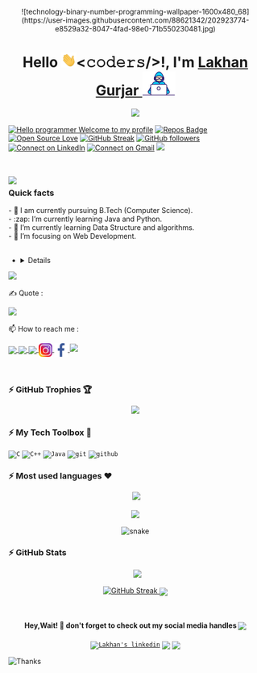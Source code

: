 <p align="center">
<!-- <img src="https://github.com/Lakhan-Gurjar/Lakhan-Gurjar/blob/master/gitprofile.gif" width="800px"> -->
![technology-binary-number-programming-wallpaper-1600x480_68](https://user-images.githubusercontent.com/88621342/202923774-e8529a32-8047-4fad-98e0-71b550230481.jpg)
</p>
<h1 align="center">Hello <img src="https://raw.githubusercontent.com/ABSphreak/ABSphreak/master/gifs/Hi.gif" width="30px" style="max-width:100%;"><𝚌𝚘𝚍𝚎𝚛𝚜/>!, I'm <a href="https://www.youtube.com/watch?v=cY4nGCw-JxY"> Lakhan Gurjar </a><img src="https://github.com/AkashSingh3031/AkashSingh3031/blob/main/Developer.gif" width="65px"></h1>
<p align="center">
  <a href="">
    <img src="https://readme-typing-svg.demolab.com/?lines=Hi! Myself Lakhan Gurjar;A %20coding%20Enthusiast 👨🏻‍💻; Curious%20to%20learn%20new%20things !&font=Fira%20Code&center=true&width=440&height=45&color=#37bcf7&vCenter=true&size=22&pause=1000"></a>
</p>

[![Hello programmer Welcome to my profile](https://img.shields.io/badge/Hello,Programmer!-Welcome-orange.svg?style=flat&logo=github)](https://github.com/Lakhan-Gurjar) 
[![Repos Badge](https://badges.pufler.dev/repos/Lakhan-Gurjar)](https://github.com/Lakhan-Gurjar?tab=repositories) 
[![Open Source Love](https://badges.frapsoft.com/os/v1/open-source.svg?v=103)](https://github.com/Lakhan-Gurjar) 
[![GitHub Streak](https://custom-icon-badges.demolab.com/badge/dynamic/json?logo=fire&logoColor=fff&color=orange&label=github%20streak&query=%24.currentStreak.length&suffix=%20days&url=https%3A%2F%2Fstreak-stats.demolab.com%2F%3Fuser%3DLakhan-Gurjar%26type%3Djson)](https://github.com/Lakhan-Gurjar)
[![GitHub followers](https://img.shields.io/github/followers/Lakhan-Gurjar?style=social)](https://github.com/Lakhan-Gurjar?tab=followers) 
[![Connect on LinkedIn](https://img.shields.io/badge/--linkedin?label=LinkedIn&logo=LinkedIn&style=social)](https://www.linkedin.com/in/lakhan-gurjar-a693b8286) 
[![Connect on Gmail](https://img.shields.io/badge/--Gmail?label=Gmail&logo=Gmail&style=social)](mailto:lakhangurjar831@gmail.com)
<img src="https://komarev.com/ghpvc/?username=Lakhan-Gurjar&&style=flat-square" align="centre" />
<!-- [![Connect on WhatsApp](https://img.shields.io/badge/--WhatsApp?label=WhatsApp&logo=WhatsApp&style=social)](https://wa.me/9636882833)
[![Connect on Telegram](https://img.shields.io/badge/--Telegram?label=Telegram&logo=Telegram&style=social)](https://t.me/Lakhan-Gurjar) 
[![Connect on Facebook](https://img.shields.io/badge/--Facebook?label=Facebook&logo=Facebook&style=social)](https://www.facebook.com/darshan.saini.52035)
[![Connect on Instragram](https://img.shields.io/badge/--Instagram?label=Instagram&logo=Instagram&style=social)](https://www.instagram.com/darshan_in_the_frame/) -->
<!-- [![Subscribe my Channel](https://img.shields.io/badge/--youtube?label=YouTube&logo=YouTube&style=social)](https://www.youtube.com/channel/UCKiIyY9kVPld4Q2T9OCgS9w)
[![Subscribers on my Channel](https://img.shields.io/youtube/channel/subscribers/UCKiIyY9kVPld4Q2T9OCgS9w)](https://www.youtube.com/channel/UCKiIyY9kVPld4Q2T9OCgS9w) -->
</div>  
<br>
<br>
<img align='left' src="https://media.giphy.com/media/j37kBRJfS4VkGnh1u1/giphy.gif" width="150">
<h3>Quick facts</h3>
- 🔭 I am currently pursuing B.Tech (Computer Science).
<br>
- :zap: I’m currently learning Java and Python.
  <br>
  - 🌱 I’m currently learning Data Structure and algorithms.
  <br>
- 🎯 I’m focusing on Web Development.
<br><br>

<!-- - <details>

  <summary>💬 Ask me about programming languages😎 </summary> 
  
  <a href="https://wa.me/9636882833" target="blank"><img align="center" src="https://github.com/Lakhan-Gurjar/Lakhan-Gurjar/blob/main/whatsapp(color).png" width="27px" /> </a> 
  <a href="https://t.me/Lakhan-Gurjar" target="blank"><img align="center" src="https://github.com/Lakhan-Gurjar/Lakhan-Gurjar/blob/main/telegram(color).png" width="27px" /></a>
  
  </details>   -->

- <details> 
  <p align="right">
<img src="https://github.com/Lakhan-Gurjar/Lakhan-Gurjar/blob/master/gitprofile%20number2.gif" width="400px">
</p>

✍️ Quote :

![](https://quotes-github-readme.vercel.app/api?type=horizontal&theme=gruvbox)

  <summary>📫  How to reach me :</summary> 
  
  <a href="https://wa.me/9636882833" target="blank"><img align="center" src="https://github.com/Lakhan-Gurjar/Lakhan-Gurjar/blob/master/whatsapp(color).png" width="27px" /> </a> 
  <a href="https://t.me/darshansaini" target="blank"><img align="center" src="https://github.com/Lakhan-Gurjar/Lakhan-Gurjar/blob/master/telegram(color).png" width="27px" /> </a> 
  <a href="https://www.linkedin.com/in/lakhan-gurjar-a693b8286" target="blank"><img align="center" src="https://github.com/Lakhan-Gurjar/Lakhan-Gurjar/blob/master/linked(color).png" width="27px" /> </a> 
  <a href="https://www.instagram.com/darshan_in_the_frame/" target="blank"><img align="center" src="https://github.com/darshansaini/darshansaini/blob/master/Instagram.png" width="27px" /> </a> 
  <a href="https://www.facebook.com/darshan.saini.52035" target="blank"><img align="center" src="https://github.com/darshansaini/darshansaini/blob/master/facebook(color).png" alt="Akash's Facebook" width="27px" /> </a>
  <a href="mailto:lakhangurjar831@gmail.com"> <img src="https://github.com/Lakhan-Gurjar/Lakhan-Gurjar/blob/master/Gmail_icon_(2020).svg" width="27px"/> </a>
</details>

<br> 


    
### :zap: GitHub Trophies 🏆

<p align="center">
  <a href="https://github.com/Lakhan-Gurjar/github-profile-trophy" target="_blank">
    <img src=
    "https://github-profile-trophy.vercel.app/?username=Lakhan-Gurjar&theme=juicyfresh">
  </a>
</p> 
 

### :zap: My Tech Toolbox 🧰

<p align="left">
<!--   <code><img src="https://github.com/Lakhan-Gurjar/Lakhan-Gurjar/blob/master/python-original.svg" alt="python" width="40" height="40"/></code>  -->
  <code><img src="https://github.com/Lakhan-Gurjar/Lakhan-Gurjar/blob/master/c-original.svg" alt="C" width="40" height="40"/></code>
  <code><img src="https://github.com/Lakhan-Gurjar/Lakhan-Gurjar/blob/master/cplusplus-original.svg" alt="C++" width="40" height="40"/></code> 
  <code><img src="https://github.com/Lakhan-Gurjar/Lakhan-Gurjar/blob/master/java-original.svg" alt="Java" width="40" height="40"/></code> 
<!--   <code><img src="https://github.com/Lakhan-Gurjar/Lakhan-Gurjar/blob/master/html5-original-wordmark.svg" alt="html5" height="40"/></code>  -->
<!--   <code><img src="https://github.com/Lakhan-Gurjar/Lakhan-Gurjar/blob/master/css3-original-wordmark.svg" alt="css3" height="40"/></code>  -->
  <code><img src="https://github.com/Lakhan-Gurjar/Lakhan-Gurjar/blob/master/git-scm-icon.svg" alt="git" width="40" height="40"/></code> 
  <code><img src="https://github.com/Lakhan-Gurjar/Lakhan-Gurjar/blob/master/github-mark-white.svg" alt="github" width="40" height="40"/></code> 
<!--   <code><img src="https://github.com/Lakhan-Gurjar/Lakhan-Gurjar/blob/master/mysql-original-wordmark.svg" alt="mysql" width="40" height="40"/></code> -->
  
  </p>


### :zap: Most used languages ❤️

<p align="center">&nbsp;<img src= "https://github-readme-stats.vercel.app/api/top-langs/?username=Lakhan-Gurjar&layout=compact&hide=html&theme=dracula&hide_border=true"><br>
<a href="https://github.com/ryo-ma/github-profile-trophy" target="_blank">
    <img src= "https://github-profile-summary-cards.vercel.app/api/cards/repos-per-language?username=Lakhan-Gurjar&theme=dracula" alt=""><br>
    <img src= "https://github-profile-summary-cards.vercel.app/api/cards/most-commit-language?username=Lakhan-Gurjar&theme=dracula">
</a>
</p>

<p align="center">
 <img width="1000" src="https://github.com/Lakhan-Gurjar/Lakhan-Gurjar/blob/master/github-snake.svg" alt="snake"/>
</p>

### :zap: GitHub Stats

<p align="center">&nbsp;
  <img align="center" src="https://github-readme-stats.vercel.app/api?username=Lakhan-Gurjar&show_icons=true&hide_border=true&show_owner=true&title_color=FFFF00&theme=dark&custom_title=%E0%A4%A8%E0%A4%AE%E0%A4%B8%E0%A5%8D%E0%A4%A4%E0%A5%87%20%F0%9F%99%8F%20Programmers!%20&layout=compact" /><br><br>
 <a href="https://git.io/streak-stats">
  <img src="https://github-readme-streak-stats.herokuapp.com?user=Lakhan-Gurjar&theme=radical&hide_border=true" alt="GitHub Streak"/>
</a>

  <img align="center" src="https://github-profile-trophy.vercel.app/?username=Lakhan-Gurjar&theme=juicyfresh" />
</p>


<!--[Lakhan's github activity graph](https://activity-graph.herokuapp.com/graph?username=Lakhan-Gurjar&theme=dracula&layout=compact&title_color=FF69B4&hide_border=true&area=true)-->




<br>

 <h4 align="center">Hey,Wait! 👋 don't forget to check out my social media handles <img align="center" src="https://github.com/Lakhan-Gurjar/Lakhan-Gurjar/blob/main/Handshake.gif" height="30px"></h4>

<p align="center">
<!--   <code><a href="https://www.youtube.com/channel/UCKiIyY9kVPld4Q2T9OCgS9w" target="blank"><img align="center" src="https://github.com/Lakhan-Gurjar/Lakhan-Gurjar/blob/master/youtube(color).png" alt="YouTube"  width="40px" /></a></code> -->
  <code><a href="https://www.linkedin.com/in/lakhan-gurjar-a693b8286"><img align="center" src="https://github.com/Lakhan-Gurjar/Lakhan-Gurjar/blob/master/linked(color).png" alt="Lakhan's linkedin" width="40px" /></a></code>  
<!--   <code><a href="https://www.instagram.com/darshan_in_the_frame/" target="blank"><img align="center" src="https://github.com/Lakhan-Gurjar/Lakhan-Gurjar/blob/master/insta(color).png" alt="Lakhan's Instagram" width="40px" /></a></code> -->
<!--   <code><a href="https://www.facebook.com/darshan.saini.52035/" target="blank"><img align="center" src="https://github.com/Lakhan-Gurjar/Lakhan-Gurjar/blob/master/facebook(color).png" alt="Lakhan's Facebook" width="40px" /></a></code> -->
<!--   <code><a href="https://t.me/Lakhan-Gurjar" target="blank"><img align="center" src="https://github.com/Lakhan-Gurjar/Lakhan-Gujar/blob/master/telegram(color).png" width="40px" /></a></code> -->
  <code><a href="https://wa.me/9636882833" target="blank"><img align="center" src="https://github.com/Lakhan-Gurjar/Lakhan-Gurjar/blob/master/whatsapp(color).png" width="40px" /></a></code>
  <code><a href="https://github.com/Lakhan-Gurjar" target="blank"><img align="center" src="https://github.com/Lakhan-Gurjar/Lakhan-Gurjar/blob/master/github-mark-white.svg" width="40px"/></a></code> 
  </p>

<img align='center'  height="70" alt="Thanks" width="100%" src="https://github.com/Lakhan-Gurjar/Lakhan-Gurjar/blob/master/marquee.svg"/> 

